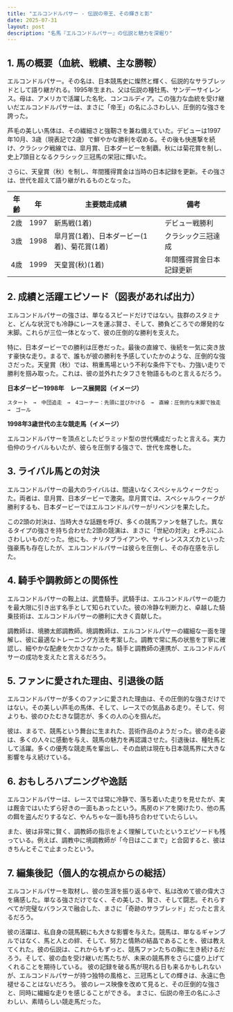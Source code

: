 ```yaml
---
title: "エルコンドルパサー - 伝説の帝王、その輝きと影"
date: 2025-07-31
layout: post
description: "名馬『エルコンドルパサー』の伝説と魅力を深堀り"
---
```


## 1. 馬の概要（血統、戦績、主な勝鞍）

エルコンドルパサー。その名は、日本競馬史に燦然と輝く、伝説的なサラブレッドとして語り継がれる。1995年生まれ、父は伝説の種牡馬、サンデーサイレンス。母は、アメリカで活躍した名牝、コンコルディア。この強力な血統を受け継いだエルコンドルパサーは、まさに「帝王」の名にふさわしい、圧倒的な強さを誇った。

芦毛の美しい馬体は、その繊細さと強靭さを兼ね備えていた。デビューは1997年10月、3歳（現表記で2歳）で鮮やかな勝利を収める。その後も快進撃を続け、クラシック戦線では、皐月賞、日本ダービーを制覇。秋には菊花賞を制し、史上7頭目となるクラシック三冠馬の栄冠に輝いた。

さらに、天皇賞（秋）を制し、年間獲得賞金は当時の日本記録を更新。その強さは、世代を超えて語り継がれるものとなった。

| 年齢 | 年 | 主要競走成績 | 備考 |
|---|---|---|---|
| 2歳 | 1997 | 新馬戦(1着) | デビュー戦勝利 |
| 3歳 | 1998 | 皐月賞(1着)、日本ダービー(1着)、菊花賞(1着) | クラシック三冠達成 |
| 4歳 | 1999 | 天皇賞(秋)(1着) | 年間獲得賞金日本記録更新 |


## 2. 成績と活躍エピソード（図表があれば出力）

エルコンドルパサーの強さは、単なるスピードだけではない。抜群のスタミナと、どんな状況でも冷静にレースを運ぶ賢さ、そして、勝負どころでの爆発的な末脚。これらが三位一体となって、彼の圧倒的な勝利を支えた。

特に、日本ダービーでの勝利は圧巻だった。最後の直線で、後続を一気に突き放す豪快な走り。まるで、誰もが彼の勝利を予感していたかのような、圧倒的な強さだった。天皇賞（秋）では、稍重馬場という不利な条件下でも、力強い走りで勝利を掴み取った。これは、彼の並外れたタフさを物語るものと言えるだろう。

**日本ダービー1998年　レース展開図（イメージ）**

```
スタート　→　中団追走　→　4コーナー：先頭に並びかける　→　直線：圧倒的な末脚で独走　→　ゴール
```

**1998年3歳世代の主な競走馬（イメージ）**

エルコンドルパサーを頂点としたピラミッド型の世代構成だったと言える。実力伯仲のライバルもいたが、彼らを圧倒する強さで、世代を席巻した。


## 3. ライバル馬との対決

エルコンドルパサーの最大のライバルは、間違いなくスペシャルウィークだった。両者は、皐月賞、日本ダービーで激突。皐月賞では、スペシャルウィークが勝利するも、日本ダービーではエルコンドルパサーがリベンジを果たした。

この2頭の対決は、当時大きな話題を呼び、多くの競馬ファンを魅了した。異なるタイプの強さを持ち合わせた2頭の競演は、まさに「世紀の対決」と呼ぶにふさわしいものだった。他にも、ナリタブライアンや、サイレンススズカといった強豪馬も存在したが、エルコンドルパサーは彼らを圧倒し、その存在感を示した。


## 4. 騎手や調教師との関係性

エルコンドルパサーの鞍上は、武豊騎手。武騎手は、エルコンドルパサーの能力を最大限に引き出す名手として知られていた。彼の冷静な判断力と、卓越した騎乗技術は、エルコンドルパサーの勝利に大きく貢献した。

調教師は、境勝太郎調教師。境調教師は、エルコンドルパサーの繊細な一面を理解し、彼に最適なトレーニング方法を考案した。調教で常に馬の状態を丁寧に確認し、細やかな配慮を欠かさなかった。騎手と調教師の連携が、エルコンドルパサーの成功を支えたと言えるだろう。


## 5. ファンに愛された理由、引退後の話

エルコンドルパサーが多くのファンに愛された理由は、その圧倒的な強さだけではない。その美しい芦毛の馬体、そして、レースでの気品ある走り。そして、何よりも、彼のひたむきな闘志が、多くの人の心を掴んだ。

彼は、まるで、競馬という舞台に生まれた、芸術作品のようだった。彼の走る姿は、多くの人々に感動を与え、競馬の魅力を再認識させた。引退後は、種牡馬として活躍。多くの優秀な競走馬を輩出し、その血統は現在も日本競馬界に大きな影響を与え続けている。


## 6. おもしろハプニングや逸話

エルコンドルパサーは、レースでは常に冷静で、落ち着いた走りを見せたが、実は厩舎ではいたずら好きの一面もあったという。馬房のドアを開けたり、他の馬の餌を盗んだりするなど、やんちゃな一面も持ち合わせていたらしい。

また、彼は非常に賢く、調教師の指示をよく理解していたというエピソードも残っている。例えば、調教中に境調教師が「今日はここまで」と合図すると、彼はきちんとそこで止まったという。


## 7. 編集後記（個人的な視点からの総括）

エルコンドルパサーを取材し、彼の生涯を振り返る中で、私は改めて彼の偉大さを痛感した。単なる強さだけでなく、その美しさ、賢さ、そして闘志。それらすべてが完璧なバランスで融合した、まさに「奇跡のサラブレッド」だったと言えるだろう。

彼の活躍は、私自身の競馬観にも大きな影響を与えた。競馬は、単なるギャンブルではなく、馬と人との絆、そして、努力と情熱の結晶であることを、彼は教えてくれた。彼の伝説は、これからもずっと、競馬ファンたちの胸に生き続けるだろう。そして、彼の血を受け継いだ馬たちが、未来の競馬界をさらに盛り上げてくれることを期待している。  彼の記録を破る馬が現れる日も来るかもしれないが、エルコンドルパサーが持つ独特の風格と、三冠馬としての輝きは、永遠に色褪せることはないだろう。  彼のレース映像を改めて見ると、その圧倒的な強さと、同時に繊細な走りを感じることができる。  まさに、伝説の帝王の名にふさわしい、素晴らしい競走馬だった。

